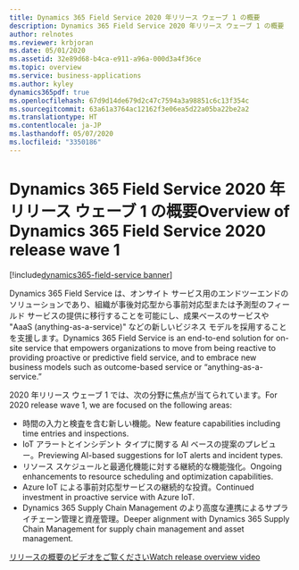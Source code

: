 ```yaml
---
title: Dynamics 365 Field Service 2020 年リリース ウェーブ 1 の概要
description: Dynamics 365 Field Service 2020 年リリース ウェーブ 1 の概要
author: relnotes
ms.reviewer: krbjoran
ms.date: 05/01/2020
ms.assetid: 32e89d68-b4ca-e911-a96a-000d3a4f36ce
ms.topic: overview
ms.service: business-applications
ms.author: kyley
dynamics365pdf: true
ms.openlocfilehash: 67d9d14de679d2c47c7594a3a98851c6c13f354c
ms.sourcegitcommit: 63a61a3764ac12162f3e06ea5d22a05ba22be2a2
ms.translationtype: HT
ms.contentlocale: ja-JP
ms.lasthandoff: 05/07/2020
ms.locfileid: "3350186"
---
```

# <a name="overview-of-dynamics-365-field-service-2020-release-wave-1"></a><span data-ttu-id="65fdd-103">Dynamics 365 Field Service 2020 年リリース ウェーブ 1 の概要</span><span class="sxs-lookup"><span data-stu-id="65fdd-103">Overview of Dynamics 365 Field Service 2020 release wave 1</span></span>
[!include[dynamics365-field-service banner](../includes/dynamics365-field-service.md)]

<!--overview start-->
<span data-ttu-id="65fdd-104">Dynamics 365 Field Service は、オンサイト サービス用のエンドツーエンドのソリューションであり、組織が事後対応型から事前対応型または予測型のフィールド サービスの提供に移行することを可能にし、成果ベースのサービスや "AaaS (anything-as-a-service)" などの新しいビジネス モデルを採用することを支援します。</span><span class="sxs-lookup"><span data-stu-id="65fdd-104">Dynamics 365 Field Service is an end-to-end solution for on-site service that empowers organizations to move from being reactive to providing proactive or predictive field service, and to embrace new business models such as outcome-based service or “anything-as-a-service.”</span></span>  

<span data-ttu-id="65fdd-105">2020 年リリース ウェーブ 1 では、次の分野に焦点が当てられています。</span><span class="sxs-lookup"><span data-stu-id="65fdd-105">For 2020 release wave 1, we are focused on the following areas:</span></span>

- <span data-ttu-id="65fdd-106">時間の入力と検査を含む新しい機能。</span><span class="sxs-lookup"><span data-stu-id="65fdd-106">New feature capabilities including time entries and inspections.</span></span>
- <span data-ttu-id="65fdd-107">IoT アラートとインシデント タイプに関する AI ベースの提案のプレビュー。</span><span class="sxs-lookup"><span data-stu-id="65fdd-107">Previewing AI-based suggestions for IoT alerts and incident types.</span></span>
- <span data-ttu-id="65fdd-108">リソース スケジュールと最適化機能に対する継続的な機能強化。</span><span class="sxs-lookup"><span data-stu-id="65fdd-108">Ongoing enhancements to resource scheduling and optimization capabilities.</span></span>
- <span data-ttu-id="65fdd-109">Azure IoT による事前対応型サービスの継続的な投資。</span><span class="sxs-lookup"><span data-stu-id="65fdd-109">Continued investment in proactive service with Azure IoT.</span></span>
- <span data-ttu-id="65fdd-110">Dynamics 365 Supply Chain Management のより高度な連携によるサプライチェーン管理と資産管理。</span><span class="sxs-lookup"><span data-stu-id="65fdd-110">Deeper alignment with Dynamics 365 Supply Chain Management for supply chain management and asset management.</span></span>

[<span data-ttu-id="65fdd-111">リリースの概要のビデオをご覧ください</span><span class="sxs-lookup"><span data-stu-id="65fdd-111">Watch release overview video</span></span>](https://aka.ms/Overview/2020RW1/FS)
<!--overview end-->
